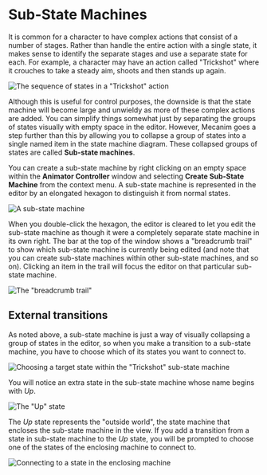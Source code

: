 Sub-State Machines
==================


It is common for a character to have complex actions that consist of a number of stages. Rather than handle the entire action with a single state, it makes sense to identify the separate stages and use a separate state for each. For example, a character may have an action called "Trickshot" where it crouches to take a steady aim, shoots and then stands up again.


![The sequence of states in a "Trickshot" action](../uploads/Main/MecanimStateExcerpt.png) 

Although this is useful for control purposes, the downside is that the state machine will become large and unwieldy as more of these complex actions are added. You can simplify things somewhat just by separating the groups of states visually with empty space in the editor. However, Mecanim goes a step further than this by allowing you to collapse a group of states into a single named item in the state machine diagram. These collapsed groups of states are called __Sub-state machines__.

You can create a sub-state machine by right clicking on an empty space within the __Animator Controller__ window and selecting __Create Sub-State Machine__ from the context menu. A sub-state machine is represented in the editor by an elongated hexagon to distinguish it from normal states.


![A sub-state machine](../uploads/Main/MecanimSubStateMachine.png) 

When you double-click the hexagon, the editor is cleared to let you edit the sub-state machine as though it were a completely separate state machine in its own right. The bar at the top of the window shows a "breadcrumb trail" to show which sub-state machine is currently being edited (and note that you can create sub-state machines within other sub-state machines, and so on). Clicking an item in the trail will focus the editor on that particular sub-state machine.


![The "breadcrumb trail"](../uploads/Main/MecanimStateMachineCrumbs.png) 

External transitions
--------------------

As noted above, a sub-state machine is just a way of visually collapsing a group of states in the editor, so when you make a transition to a sub-state machine, you have to choose which of its states you want to connect to. 


![Choosing a target state within the "Trickshot" sub-state machine](../uploads/Main/MecanimSelectSubState.png) 

You will notice an extra state in the sub-state machine whose name begins with _Up_.


![The "Up" state](../uploads/Main/MecanimSubStateUp.png) 

The _Up_ state represents the "outside world", the state machine that encloses the sub-state machine in the view. If you add a transition from a state in sub-state machine to the _Up_ state, you will be prompted to choose one of the states of the enclosing machine to connect to.


![Connecting to a state in the enclosing machine](../uploads/Main/MecanimSubStateExternal.png)
